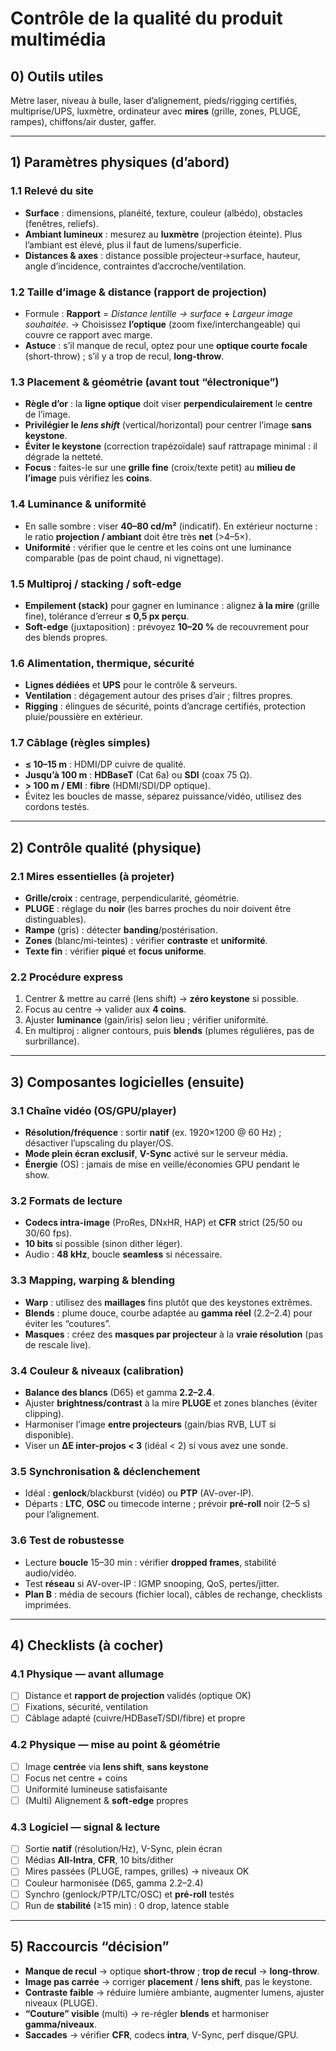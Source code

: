<!-- %: BLOC1_SAVOIR6  -->
# Contrôle de la qualité du produit multimédia
<!-- %; -->

<!-- start-replace-subnav -->

<!-- end-replace-subnav -->



## 0) Outils utiles

Mètre laser, niveau à bulle, laser d’alignement, pieds/rigging certifiés, multiprise/UPS, luxmètre, ordinateur avec **mires** (grille, zones, PLUGE, rampes), chiffons/air duster, gaffer.

---

## 1) Paramètres physiques (d’abord)

### 1.1 Relevé du site

* **Surface** : dimensions, planéité, texture, couleur (albédo), obstacles (fenêtres, reliefs).
* **Ambiant lumineux** : mesurez au **luxmètre** (projection éteinte). Plus l’ambiant est élevé, plus il faut de lumens/superficie.
* **Distances & axes** : distance possible projecteur→surface, hauteur, angle d’incidence, contraintes d’accroche/ventilation.

### 1.2 Taille d’image & distance (rapport de projection)

* Formule : **Rapport** = *Distance lentille → surface* **÷** *Largeur image souhaitée*.
  → Choisissez **l’optique** (zoom fixe/interchangeable) qui couvre ce rapport avec marge.
* **Astuce** : s’il manque de recul, optez pour une **optique courte focale** (short-throw) ; s’il y a trop de recul, **long-throw**.

### 1.3 Placement & géométrie (avant tout “électronique”)

* **Règle d’or** : la **ligne optique** doit viser **perpendiculairement** le **centre** de l’image.
* **Privilégier le *lens shift*** (vertical/horizontal) pour centrer l’image **sans keystone**.
* **Éviter le keystone** (correction trapézoïdale) sauf rattrapage minimal : il dégrade la netteté.
* **Focus** : faites-le sur une **grille fine** (croix/texte petit) au **milieu de l’image** puis vérifiez les **coins**.

### 1.4 Luminance & uniformité

* En salle sombre : viser **40–80 cd/m²** (indicatif). En extérieur nocturne : le ratio **projection / ambiant** doit être très **net** (>4–5×).
* **Uniformité** : vérifier que le centre et les coins ont une luminance comparable (pas de point chaud, ni vignettage).

### 1.5 Multiproj / stacking / soft-edge

* **Empilement (stack)** pour gagner en luminance : alignez **à la mire** (grille fine), tolérance d’erreur **≤ 0,5 px perçu**.
* **Soft-edge** (juxtaposition) : prévoyez **10–20 %** de recouvrement pour des blends propres.

### 1.6 Alimentation, thermique, sécurité

* **Lignes dédiées** et **UPS** pour le contrôle & serveurs.
* **Ventilation** : dégagement autour des prises d’air ; filtres propres.
* **Rigging** : élingues de sécurité, points d’ancrage certifiés, protection pluie/poussière en extérieur.

### 1.7 Câblage (règles simples)

* **≤ 10–15 m** : HDMI/DP cuivre de qualité.
* **Jusqu’à 100 m** : **HDBaseT** (Cat 6a) ou **SDI** (coax 75 Ω).
* **> 100 m / EMI** : **fibre** (HDMI/SDI/DP optique).
* Évitez les boucles de masse, séparez puissance/vidéo, utilisez des cordons testés.

---

## 2) Contrôle qualité (physique)

### 2.1 Mires essentielles (à projeter)

* **Grille/croix** : centrage, perpendicularité, géométrie.
* **PLUGE** : réglage du **noir** (les barres proches du noir doivent être distinguables).
* **Rampe** (gris) : détecter **banding**/postérisation.
* **Zones** (blanc/mi-teintes) : vérifier **contraste** et **uniformité**.
* **Texte fin** : vérifier **piqué** et **focus uniforme**.

### 2.2 Procédure express

1. Centrer & mettre au carré (lens shift) → **zéro keystone** si possible.
2. Focus au centre → valider aux **4 coins**.
3. Ajuster **luminance** (gain/iris) selon lieu ; vérifier uniformité.
4. En multiproj : aligner contours, puis **blends** (plumes régulières, pas de surbrillance).

---

## 3) Composantes logicielles (ensuite)

### 3.1 Chaîne vidéo (OS/GPU/player)

* **Résolution/fréquence** : sortir **natif** (ex. 1920×1200 @ 60 Hz) ; désactiver l’upscaling du player/OS.
* **Mode plein écran exclusif**, **V-Sync** activé sur le serveur média.
* **Énergie** (OS) : jamais de mise en veille/économies GPU pendant le show.

### 3.2 Formats de lecture

* **Codecs intra-image** (ProRes, DNxHR, HAP) et **CFR** strict (25/50 ou 30/60 fps).
* **10 bits** si possible (sinon dither léger).
* Audio : **48 kHz**, boucle **seamless** si nécessaire.

### 3.3 Mapping, warping & blending

* **Warp** : utilisez des **maillages** fins plutôt que des keystones extrêmes.
* **Blends** : plume douce, courbe adaptée au **gamma réel** (2.2–2.4) pour éviter les “coutures”.
* **Masques** : créez des **masques par projecteur** à la **vraie résolution** (pas de rescale live).

### 3.4 Couleur & niveaux (calibration)

* **Balance des blancs** (D65) et gamma **2.2–2.4**.
* Ajuster **brightness/contrast** à la mire **PLUGE** et zones blanches (éviter clipping).
* Harmoniser l’image **entre projecteurs** (gain/bias RVB, LUT si disponible).
* Viser un **ΔE inter-projos < 3** (idéal < 2) si vous avez une sonde.

### 3.5 Synchronisation & déclenchement

* Idéal : **genlock**/blackburst (vidéo) ou **PTP** (AV-over-IP).
* Départs : **LTC**, **OSC** ou timecode interne ; prévoir **pré-roll** noir (2–5 s) pour l’alignement.

### 3.6 Test de robustesse

* Lecture **boucle** 15–30 min : vérifier **dropped frames**, stabilité audio/vidéo.
* Test **réseau** si AV-over-IP : IGMP snooping, QoS, pertes/jitter.
* **Plan B** : média de secours (fichier local), câbles de rechange, checklists imprimées.

---

## 4) Checklists (à cocher)

### 4.1 Physique — avant allumage

* [ ] Distance et **rapport de projection** validés (optique OK)
* [ ] Fixations, sécurité, ventilation
* [ ] Câblage adapté (cuivre/HDBaseT/SDI/fibre) et propre

### 4.2 Physique — mise au point & géométrie

* [ ] Image **centrée** via **lens shift**, **sans keystone**
* [ ] Focus net centre + coins
* [ ] Uniformité lumineuse satisfaisante
* [ ] (Multi) Alignement & **soft-edge** propres

### 4.3 Logiciel — signal & lecture

* [ ] Sortie **natif** (résolution/Hz), V-Sync, plein écran
* [ ] Médias **All-Intra**, **CFR**, 10 bits/dither
* [ ] Mires passées (PLUGE, rampes, grilles) → niveaux OK
* [ ] Couleur harmonisée (D65, gamma 2.2–2.4)
* [ ] Synchro (genlock/PTP/LTC/OSC) et **pré-roll** testés
* [ ] Run de **stabilité** (≥15 min) : 0 drop, latence stable

---

## 5) Raccourcis “décision”

* **Manque de recul** → optique **short-throw** ; **trop de recul** → **long-throw**.
* **Image pas carrée** → corriger **placement** / **lens shift**, pas le keystone.
* **Contraste faible** → réduire lumière ambiante, augmenter lumens, ajuster niveaux (PLUGE).
* **“Couture” visible** (multi) → re-régler **blends** et harmoniser **gamma/niveaux**.
* **Saccades** → vérifier **CFR**, codecs **intra**, V-Sync, perf disque/GPU.

